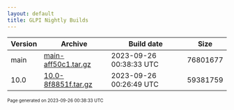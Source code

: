 ```yaml
---
layout: default
title: GLPI Nightly Builds
---
```


Version|Archive|Build date|Size
---|---|---|---
main|[main-aff50c1.tar.gz](main-aff50c1.tar.gz)|2023-09-26 00:38:33 UTC|76801677
10.0|[10.0-8f8851f.tar.gz](10.0-8f8851f.tar.gz)|2023-09-26 00:26:49 UTC|59381759

<font size="1">Page generated on 2023-09-26 00:38:33 UTC</font>

